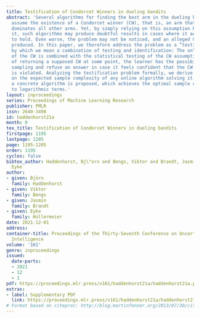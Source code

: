 ```yaml
---
title: Testification of Condorcet Winners in dueling bandits
abstract: 'Several algorithms for finding the best arm in the dueling bandits setting
  assume the existence of a Condorcet winner (CW), that is, an arm that uniformly
  dominates all other arms. Yet, by simply relying on this assumption but not verifying
  it, such algorithms may produce doubtful results in cases where it actually fails
  to hold. Even worse, the problem may not be noticed, and an alleged CW still be
  produced. In this paper, we therefore address the problem as a ”testification” task,
  by which we mean a combination of testing and identification: The online identification
  of the CW is combined with the statistical testing of the CW assumption. Thus, instead
  of returning a supposed CW at some point, the learner has the possibility to stop
  sampling and refuse an answer in case it feels confident that the CW assumption
  is violated. Analyzing the testification problem formally, we derive lower bounds
  on the expected sample complexity of any online algorithm solving it. Moreover,
  a concrete algorithm is proposed, which achieves the optimal sample complexity up
  to logarithmic terms.'
layout: inproceedings
series: Proceedings of Machine Learning Research
publisher: PMLR
issn: 2640-3498
id: haddenhorst21a
month: 0
tex_title: Testification of Condorcet Winners in dueling bandits
firstpage: 1195
lastpage: 1205
page: 1195-1205
order: 1195
cycles: false
bibtex_author: Haddenhorst, Bj\"orn and Bengs, Viktor and Brandt, Jasmin and H\"ullermeier,
  Eyke
author:
- given: Björn
  family: Haddenhorst
- given: Viktor
  family: Bengs
- given: Jasmin
  family: Brandt
- given: Eyke
  family: Hüllermeier
date: 2021-12-01
address:
container-title: Proceedings of the Thirty-Seventh Conference on Uncertainty in Artificial
  Intelligence
volume: '161'
genre: inproceedings
issued:
  date-parts:
  - 2021
  - 12
  - 1
pdf: https://proceedings.mlr.press/v161/haddenhorst21a/haddenhorst21a.pdf
extras:
- label: Supplementary PDF
  link: https://proceedings.mlr.press/v161/haddenhorst21a/haddenhorst21a-supp.pdf
# Format based on citeproc: http://blog.martinfenner.org/2013/07/30/citeproc-yaml-for-bibliographies/
---
```


